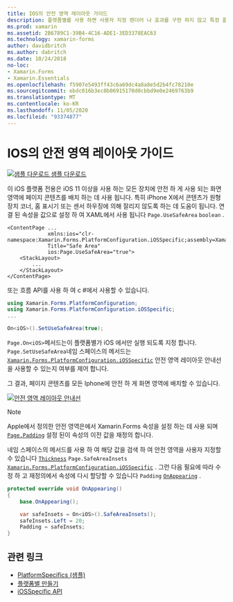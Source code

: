 ```yaml
---
title: IOS의 안전 영역 레이아웃 가이드
description: 플랫폼별를 사용 하면 사용자 지정 렌더러 나 효과를 구현 하지 않고 특정 플랫폼 에서만 사용할 수 있는 기능을 사용할 수 있습니다. 이 문서에서는 ios 플랫폼 관련 기능을 사용 하는 방법에 대해 설명 합니다 .이 기능을 사용 하면 iOS 11 이상을 사용 하는 모든 장치에서 안전 하 게 화면 영역에 페이지 콘텐츠를 배치할 수 있습니다.
ms.prod: xamarin
ms.assetid: 2B6789C1-39B4-4C16-ADE1-3ED3378EAC63
ms.technology: xamarin-forms
author: davidbritch
ms.author: dabritch
ms.date: 10/24/2018
no-loc:
- Xamarin.Forms
- Xamarin.Essentials
ms.openlocfilehash: f5907e5493ff43c6a69dc4a8a8e5d2b4fc78210e
ms.sourcegitcommit: ebdc016b3ec0b06915170d0cbbd9e0e2469763b9
ms.translationtype: MT
ms.contentlocale: ko-KR
ms.lasthandoff: 11/05/2020
ms.locfileid: "93374877"
---
```

# <a name="safe-area-layout-guide-on-ios"></a>IOS의 안전 영역 레이아웃 가이드

[![샘플 다운로드](~/media/shared/download.png) 샘플 다운로드](/samples/xamarin/xamarin-forms-samples/userinterface-platformspecifics)

이 iOS 플랫폼 전용은 iOS 11 이상을 사용 하는 모든 장치에 안전 하 게 사용 되는 화면 영역에 페이지 콘텐츠를 배치 하는 데 사용 됩니다. 특히 iPhone X에서 콘텐츠가 원형 장치 코너, 홈 표시기 또는 센서 하우징에 의해 잘리지 않도록 하는 데 도움이 됩니다. 연결 된 속성을 값으로 설정 하 여 XAML에서 사용 됩니다 `Page.UseSafeArea` `boolean` .

```xaml
<ContentPage ...
             xmlns:ios="clr-namespace:Xamarin.Forms.PlatformConfiguration.iOSSpecific;assembly=Xamarin.Forms.Core"
             Title="Safe Area"
             ios:Page.UseSafeArea="true">
    <StackLayout>
        ...
    </StackLayout>
</ContentPage>
```

또는 흐름 API를 사용 하 여 c #에서 사용할 수 있습니다.

```csharp
using Xamarin.Forms.PlatformConfiguration;
using Xamarin.Forms.PlatformConfiguration.iOSSpecific;
...

On<iOS>().SetUseSafeArea(true);
```

`Page.On<iOS>`메서드는이 플랫폼별가 iOS 에서만 실행 되도록 지정 합니다. `Page.SetUseSafeArea`네임 스페이스의 메서드는 [`Xamarin.Forms.PlatformConfiguration.iOSSpecific`](xref:Xamarin.Forms.PlatformConfiguration.iOSSpecific) 안전 영역 레이아웃 안내선을 사용할 수 있는지 여부를 제어 합니다.

그 결과, 페이지 콘텐츠를 모든 Iphone에 안전 하 게 화면 영역에 배치할 수 있습니다.

[![안전 영역 레이아웃 안내선](page-safe-area-images/safe-area-layout.png)](page-safe-area-images/safe-area-layout-large.png#lightbox "안전 영역 레이아웃 안내선")

> [!NOTE]
> Apple에서 정의한 안전 영역은에서 Xamarin.Forms 속성을 설정 하는 데 사용 되며 [`Page.Padding`](xref:Xamarin.Forms.Page.Padding) 설정 된이 속성의 이전 값을 재정의 합니다.

네임 스페이스의 메서드를 사용 하 여 해당 값을 검색 하 여 안전 영역을 사용자 지정할 수 있습니다 [`Thickness`](xref:Xamarin.Forms.Thickness) `Page.SafeAreaInsets` [`Xamarin.Forms.PlatformConfiguration.iOSSpecific`](xref:Xamarin.Forms.PlatformConfiguration.iOSSpecific) . 그런 다음 필요에 따라 수정 하 고 재정의에서 속성에 다시 할당할 수 있습니다 `Padding` [`OnAppearing`](xref:Xamarin.Forms.Page.OnAppearing) .

```csharp
protected override void OnAppearing()
{
    base.OnAppearing();

    var safeInsets = On<iOS>().SafeAreaInsets();
    safeInsets.Left = 20;
    Padding = safeInsets;
}
```

## <a name="related-links"></a>관련 링크

- [PlatformSpecifics (샘플)](/samples/xamarin/xamarin-forms-samples/userinterface-platformspecifics)
- [플랫폼별 만들기](~/xamarin-forms/platform/platform-specifics/index.md#creating-platform-specifics)
- [iOSSpecific API](xref:Xamarin.Forms.PlatformConfiguration.iOSSpecific)